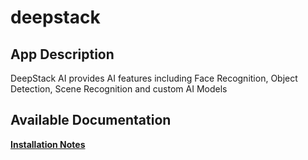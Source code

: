 # deepstack

## App Description

DeepStack AI provides AI features including Face Recognition, Object Detection, Scene Recognition and custom AI Models

## Available Documentation

[**Installation Notes**](charts/stable/deepstack/installation_notes)

